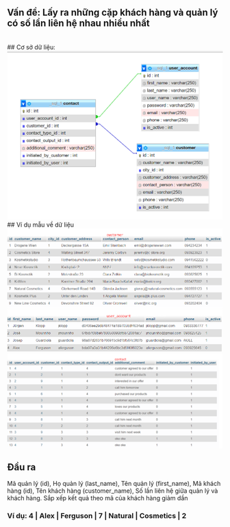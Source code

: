 ## Vấn đề: Lấy ra những cặp khách hàng và quản lý có số lần liên hệ nhau nhiều nhất
<br>
## Cơ sở dữ liệu:
<img src="https://github.com/maoleng/SQL-Intermediate-Level/blob/main/problem_01/img/how_database_looks.png?raw=true">
<br>
## Ví dụ mẫu về dữ liệu
<img src="https://github.com/maoleng/SQL-Intermediate-Level/blob/main/problem_01/img/customer_table.png?raw=true">
<img src="https://github.com/maoleng/SQL-Intermediate-Level/blob/main/problem_01/img/user_account_table.png?raw=true">
<img src="https://github.com/maoleng/SQL-Intermediate-Level/blob/main/problem_01/img/contact_table.png?raw=true">
<br>

## Đầu ra
Mã quản lý (id), Họ quản lý (last_name), Tên quản lý (first_name), Mã khách hàng (id), Tên khách hàng (customer_name), Số lần liên hệ giữa quản lý và khách hàng. Sắp xếp kết quả theo mã của khách hàng giảm dần
<br>
<h3>Ví dụ: 4 | Alex | Ferguson | 7 | Natural | Cosmetics | 2</h3>
